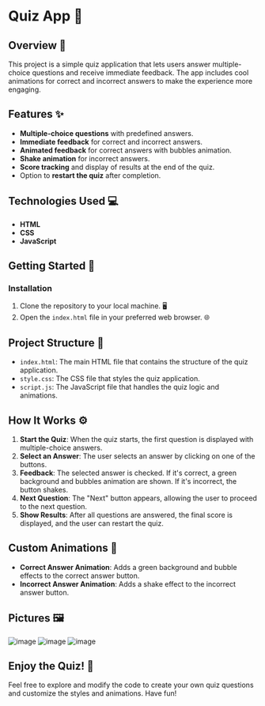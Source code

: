 
# Quiz App 🎉

## Overview 📝

This project is a simple quiz application that lets users answer multiple-choice questions and receive immediate feedback. The app includes cool animations for correct and incorrect answers to make the experience more engaging.

## Features ✨

-   **Multiple-choice questions** with predefined answers.
-   **Immediate feedback** for correct and incorrect answers.
-   **Animated feedback** for correct answers with bubbles animation.
-   **Shake animation** for incorrect answers.
-   **Score tracking** and display of results at the end of the quiz.
-   Option to **restart the quiz** after completion.

## Technologies Used 💻

-   **HTML**
-   **CSS**
-   **JavaScript**

## Getting Started 🚀
### Installation

1.  Clone the repository to your local machine. 🖥️
2.  Open the `index.html` file in your preferred web browser. 🌐

## Project Structure 📂

-   `index.html`: The main HTML file that contains the structure of the quiz application.
-   `style.css`: The CSS file that styles the quiz application.
-   `script.js`: The JavaScript file that handles the quiz logic and animations.

## How It Works ⚙️

1.  **Start the Quiz**: When the quiz starts, the first question is displayed with multiple-choice answers.
2.  **Select an Answer**: The user selects an answer by clicking on one of the buttons.
3.  **Feedback**: The selected answer is checked. If it's correct, a green background and bubbles animation are shown. If it's incorrect, the button shakes.
4.  **Next Question**: The "Next" button appears, allowing the user to proceed to the next question.
5.  **Show Results**: After all questions are answered, the final score is displayed, and the user can restart the quiz.

## Custom Animations 🎨

-   **Correct Answer Animation**: Adds a green background and bubble effects to the correct answer button.
-   **Incorrect Answer Animation**: Adds a shake effect to the incorrect answer button.

## Pictures 🖼
![image](https://github.com/LuVaAcAn/Quiz-WebApp/assets/107821071/30375073-3d56-43c1-8b2b-02e29acd871b)
![image](https://github.com/LuVaAcAn/Quiz-WebApp/assets/107821071/0a8856dd-874e-4b8d-b3cd-70b1cb591799)
![image](https://github.com/LuVaAcAn/Quiz-WebApp/assets/107821071/73658384-4264-469f-b8bd-b51786328520)

## Enjoy the Quiz! 🥳

Feel free to explore and modify the code to create your own quiz questions and customize the styles and animations. Have fun!
